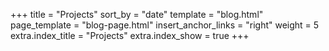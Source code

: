 +++
title = "Projects"
sort_by = "date"
template = "blog.html"
page_template = "blog-page.html"
insert_anchor_links = "right"
weight = 5
extra.index_title = "Projects"
extra.index_show = true
+++